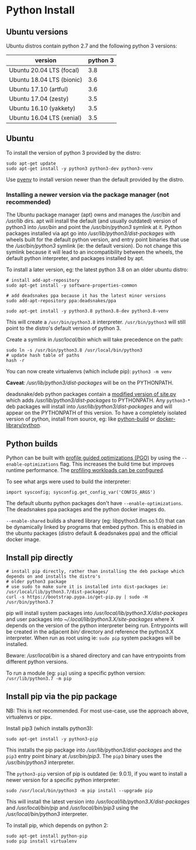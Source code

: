 # Python Install

## Ubuntu versions

Ubuntu distros contain python 2.7 and the following python 3 versions:

| version                   | python 3 |
| ------------------------- | -------- |
| Ubuntu 20.04 LTS (focal)  | 3.8      |
| Ubuntu 18.04 LTS (bionic) | 3.6      |
| Ubuntu 17.10 (artful)     | 3.6      |
| Ubuntu 17.04 (zesty)      | 3.5      |
| Ubuntu 16.10 (yakkety)    | 3.5      |
| Ubuntu 16.04 LTS (xenial) | 3.5      |

## Ubuntu

To install the version of python 3 provided by the distro:

```
sudo apt-get update
sudo apt-get install -y python3 python3-dev python3-venv
```

Use [pyenv](pyenv.md) to install version newer than the default provided by the distro.

### Installing a newer version via the package manager (not recommended)

The Ubuntu package manager (apt) owns and manages the _/usr/bin_ and _/usr/lib_ dirs. apt will install the default (and usually outdated) version of python3 into _/usr/bin_ and point the _/usr/bin/python3_ symlink at it. Python packages installed via apt go into _/usr/lib/python3/dist-packages_ with wheels built for the default python version, and entry point binaries that use the _/usr/bin/python3_ symlink (ie: the default version). Do not change this symlink because it will lead to an incompatibility between the wheels, the default python interpreter, and packages installed by apt.

To install a later version, eg: the latest python 3.8 on an older ubuntu distro:

```
# install add-apt-repository
sudo apt-get install -y software-properties-common

# add deadsnakes ppa because it has the latest minor versions
sudo add-apt-repository ppa:deadsnakes/ppa

sudo apt-get install -y python3.8 python3.8-dev python3.8-venv
```

This will create a `/usr/bin/python3.8` interpreter. `/usr/bin/python3` will still point to the distro's default version of python 3.

Create a symlink in _/usr/local/bin_ which will take precedence on the path:

```
sudo ln -s /usr/bin/python3.8 /usr/local/bin/python3
# update hash table of paths
hash -r
```

You can now create virtualenvs (which include pip): `python3 -m venv`

**Caveat**: _/usr/lib/python3/dist-packages_ will be on the PYTHONPATH.

deadsnake/deb python packages contain a [modified version of site.py](https://github.com/deadsnakes/python3.7/blob/4dc651768517acccad5f5081fff2de3e4d5900cd/debian/patches/distutils-install-layout.diff#L243) which adds _/usr/lib/python3/dist-packages_ to PYTHONPATH. Any `python3-*` deb packages will install into _/usr/lib/python3/dist-packages_ and will appear on the PYTHONPATH of this version. To have a completely isolated version of python, install from source, eg: like [python-build](https://github.com/pyenv/pyenv/tree/master/plugins/python-build) or [docker-library/python](https://github.com/docker-library/python).

## Python builds

Python can be built with [profile guided optimizations (PGO)](https://github.com/deadsnakes/python3.7#profile-guided-optimization) by using the `--enable-optimizations` flag. This increases the build time but improves runtime performance. The [profiling workloads can be configured](https://github.com/docker-library/python/issues/160#issuecomment-509426916).

To see what args were used to build the interpreter:

```
import sysconfig; sysconfig.get_config_var('CONFIG_ARGS')
```

The default ubuntu python packages don't have `--enable-optimizations`. The deadsnakes ppa packages and the python docker images do.

`--enable-shared` builds a shared library (eg: libpython3.6m.so.1.0) that can be dynamically linked by programs that embed python. This is enabled in the ubuntu packages (distro default & deadsnakes ppa) and the official docker image.

## Install pip directly

```
# install pip directly, rather than installing the deb package which depends on and installs the distro's
# older python3 package
# use sudo to make sure it is installed into dist-packages ie: /usr/local/lib/python3.7/dist-packages/
curl -s https://bootstrap.pypa.io/get-pip.py | sudo -H /usr/bin/python3.7
```

pip will install system packages into _/usr/local/lib/python3.X/dist-packages_ and user packages into _~/.local/lib/python3.X/site-packages_ where X depends on the version of the python interpreter being run. Entrypoints will be created in the adjacent _bin/_ directory and reference the python3.X interpreter. When run as root using ie: `sudo pip` system packages will be installed.

Beware: _/usr/local/bin_ is a shared directory and can have entrypoints from different python versions.

To run a module (eg: `pip`) using a specific python version: `/usr/lib/python3.7 -m pip`

## Install pip via the pip package

NB: This is not recommended. For most use-case, use the approach above, virtualenvs or pipx.

Install pip3 (which installs python3):

```
sudo apt-get install -y python3-pip
```

This installs the pip package into _/usr/lib/python3/dist-packages_ and the `pip3` entry point binary at _/usr/bin/pip3_. The `pip3` binary uses the _/usr/bin/python3_ interpreter.

The `python3-pip` version of pip is outdated (ie: 9.0.1), if you want to install a newer version for a specific python interpreter:

```
sudo /usr/local/bin/python3 -m pip install --upgrade pip
```

This will install the latest version into _/usr/local/lib/python3.X/dist-packages_ and _/usr/local/bin/pip_ and _/usr/local/bin/pip3_ using the _/usr/local/bin/python3_ interpreter.

To install pip, which depends on python 2:

```
sudo apt-get install python-pip
sudo pip install virtualenv
```

